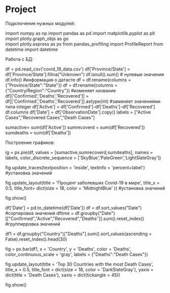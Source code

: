 # Project
Подключение нужных модулей:

import numpy as np
import pandas as pd
import matplotlib.pyplot as plt
import plotly.graph_objs as go  
import plotly.express as px 
from pandas_profiling import ProfileReport
from datetime import datetime 

Работа с БД:

df = pd.read_csv('covid_19_data.csv')
df['Province/State'] = df['Province/State'].fillna("Unknown") 
df.isnull().sum()  # нулевые значения
df.info() #информация о датасте
df = df.rename(columns = {"Province/State":"State"})
df = df.rename(columns = {"Country/Region":"Country"}) #изменяет название
df[['Confirmed','Deaths','Recovered']] = df[['Confirmed','Deaths','Recovered']].astype(int)  #заменяет значениями типа integer
df['Active'] = df['Confirmed']-df['Deaths']-df['Recovered']
df.columns
df['Date'] = df['ObservationDate'].copy()
labels = ["Active Cases","Recovered Cases","Death Cases"]

sumactive= sum(df['Active'])
sumrecoverd = sum(df['Recovered'])
sumdeaths = sum(df['Deaths'])

Построение графиков: 

ig = px.pie(df, 
             values = [sumactive,sumrecoverd,sumdeaths],
             names = labels,
             color_discrete_sequence = ['SkyBlue','PaleGreen','LightSlateGray'])

fig.update_traces(textposition = 'inside', textinfo = 'percent+label') #установка значений 

fig.update_layout(title = 'Процент заболевших Covid-19 в мире',
                  title_x = 0.5,
                  title_font= dict(size = 18, color = 'MidnightBlue' )) #установка значений

fig.show()


df['Date'] = pd.to_datetime(df['Date'])
df = df.sort_values("Date") #сортировка значений
dftime = df.groupby("Date")[["Confirmed","Active","Recovered","Deaths"]].sum().reset_index() #группирровка значений




df1 = df.groupby("Country")["Deaths"].sum().sort_values(ascending = False).reset_index().head(30)

fig = px.bar(df1,
             x = 'Country',
             y = 'Deaths',
             color = 'Deaths',
             color_continuous_scale = 'gray',
             labels = {"Deaths":"Death Cases"})

fig.update_layout(title = 'Top 30 Countries with the most Death Cases',
                  title_x = 0.5,
                  title_font = dict(size = 18, color = 'DarkSlateGray'),
                  yaxis = dict(title = 'Death Cases'),
                  xaxis = dict(tickangle = 45))

fig.show()
